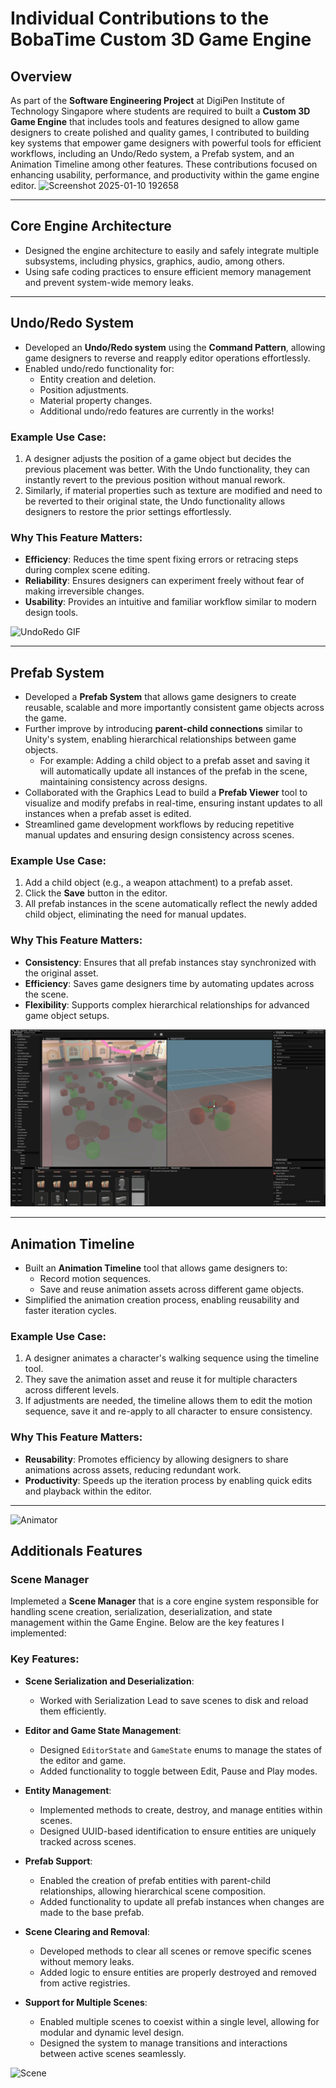 # Individual Contributions to the BobaTime Custom 3D Game Engine

## Overview
As part of the **Software Engineering Project** at DigiPen Institute of Technology Singapore where students are required to built a **Custom 3D Game Engine** that includes tools and features designed to allow game designers to create polished and quality games, I contributed to building key systems that empower game designers with powerful tools for efficient workflows, including an Undo/Redo system, a Prefab system, and an Animation Timeline among other features. These contributions focused on enhancing usability, performance, and productivity within the game engine editor.
![Screenshot 2025-01-10 192658](https://github.com/user-attachments/assets/2b01072b-118e-43cd-a098-106674824d26)

---

## Core Engine Architecture
- Designed the engine architecture to easily and safely integrate multiple subsystems, including physics, graphics, audio, among others.
- Using safe coding practices to ensure efficient memory management and prevent system-wide memory leaks.

---

## Undo/Redo System
- Developed an **Undo/Redo system** using the **Command Pattern**, allowing game designers to reverse and reapply editor operations effortlessly.
- Enabled undo/redo functionality for:
  - Entity creation and deletion.
  - Position adjustments.
  - Material property changes.
  - Additional undo/redo features are currently in the works!

### Example Use Case:
1. A designer adjusts the position of a game object but decides the previous placement was better. With the Undo functionality, they can instantly revert to the previous position without manual rework.
2. Similarly, if material properties such as texture are modified and need to be reverted to their original state, the Undo functionality allows designers to restore the prior settings effortlessly.

### Why This Feature Matters:
- **Efficiency**: Reduces the time spent fixing errors or retracing steps during complex scene editing.
- **Reliability**: Ensures designers can experiment freely without fear of making irreversible changes.
- **Usability**: Provides an intuitive and familiar workflow similar to modern design tools.

![UndoRedo GIF](https://github.com/chocwaffle/game-engine-contributions/blob/main/UndoRedo.gif)

---

## Prefab System
- Developed a **Prefab System** that allows game designers to create reusable, scalable and more importantly consistent game objects across the game.
- Further improve by introducing **parent-child connections** similar to Unity's system, enabling hierarchical relationships between game objects.
  - For example: Adding a child object to a prefab asset and saving it will automatically update all instances of the prefab in the scene, maintaining consistency across designs.
- Collaborated with the Graphics Lead to build a **Prefab Viewer** tool to visualize and modify prefabs in real-time, ensuring instant updates to all instances when a prefab asset is edited.
- Streamlined game development workflows by reducing repetitive manual updates and ensuring design consistency across scenes.
### Example Use Case:
1. Add a child object (e.g., a weapon attachment) to a prefab asset.
2. Click the **Save** button in the editor.
3. All prefab instances in the scene automatically reflect the newly added child object, eliminating the need for manual updates.
### Why This Feature Matters:
- **Consistency**: Ensures that all prefab instances stay synchronized with the original asset.
- **Efficiency**: Saves game designers time by automating updates across the scene.
- **Flexibility**: Supports complex hierarchical relationships for advanced game object setups.

![Prefab System Gif](https://github.com/chocwaffle/game-engine-contributions/blob/main/PrefabSystem.gif)

---

## Animation Timeline
- Built an **Animation Timeline** tool that allows game designers to:
  - Record motion sequences.
  - Save and reuse animation assets across different game objects.
- Simplified the animation creation process, enabling reusability and faster iteration cycles.

### Example Use Case:
1. A designer animates a character's walking sequence using the timeline tool.
2. They save the animation asset and reuse it for multiple characters across different levels.
3. If adjustments are needed, the timeline allows them to edit the motion sequence, save it and re-apply to all character to ensure consistency. 

### Why This Feature Matters:
- **Reusability**: Promotes efficiency by allowing designers to share animations across assets, reducing redundant work.
- **Productivity**: Speeds up the iteration process by enabling quick edits and playback within the editor.
---
![Animator](https://github.com/chocwaffle/game-engine-contributions/blob/main/AnimatorController.gif)

## Additionals Features 
### Scene Manager
Implemeted a **Scene Manager** that is a core engine system responsible for handling scene creation, serialization, deserialization, and state management within the Game Engine. Below are the key features I implemented:

### Key Features:
- **Scene Serialization and Deserialization**:
  - Worked with Serialization Lead to save scenes to disk and reload them efficiently.
- **Editor and Game State Management**:
  - Designed `EditorState` and `GameState` enums to manage the states of the editor and game.
  - Added functionality to toggle between Edit, Pause and Play modes.

- **Entity Management**:
  - Implemented methods to create, destroy, and manage entities within scenes.
  - Designed UUID-based identification to ensure entities are uniquely tracked across scenes.

- **Prefab Support**:
  - Enabled the creation of prefab entities with parent-child relationships, allowing hierarchical scene composition.
  - Added functionality to update all prefab instances when changes are made to the base prefab.

- **Scene Clearing and Removal**:
  - Developed methods to clear all scenes or remove specific scenes without memory leaks.
  - Added logic to ensure entities are properly destroyed and removed from active registries.
 
- **Support for Multiple Scenes**: 
  - Enabled multiple scenes to coexist within a single level, allowing for modular and dynamic level design.
  - Designed the system to manage transitions and interactions between active scenes seamlessly.
    
 ![Scene](https://github.com/chocwaffle/game-engine-contributions/blob/main/MultipleScene.gif)
